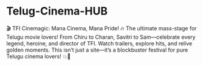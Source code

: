 # Telug-Cinema-HUB
🎬 TFI Cinemagic: Mana Cinema, Mana Pride! 🔥 The ultimate mass-stage for Telugu movie lovers! From Chiru to Charan, Savitri to Sam—celebrate every legend, heroine, and director of TFI. Watch trailers, explore hits, and relive golden moments. This isn’t just a site—it’s a blockbuster festival for pure Telugu cinema lovers! 💥💫

